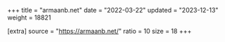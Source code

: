 +++
title = "armaanb.net"
date = "2022-03-22"
updated = "2023-12-13"
weight = 18821

[extra]
source = "https://armaanb.net/"
ratio = 10
size = 18
+++
